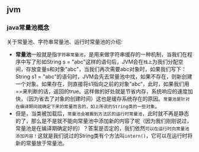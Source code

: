 ## jvm
### java常量池概念
关于常量池、字符串常量池、运行时常量池的介绍:  
* **常量池**一般就是指`字符串常量池`，是用来做字符串缓存的一种机制，当我们在程序中写了形如String s = "abc"这样的语句后，JVM会在`栈上`为我们分配空间，存放变量s和对象"abc"，当我们再次需要abc对象时，如果我们写下：String s1 = "abc"的语句时，JVM会先去常量池中找，如果不存在，则新创建一个对象。如果存在，则直接将s1指向之前的对象”abc“，此时，如果我们用==来判断的话，返回的true。这样做的好处就是节省内存，系统响应的速度加快，（因为省去了对象的创建时间）这也是缓存系统存在的原因。`常量池是针对在编译期间就确定下来的常量而言的，如上所说的String类的一些对象`。
* 但是，当类被加载后，`常量池会被搬到方法区的运行时常量池`，此时就不再是静态的了，那么是不是就不能向常量池中添加新的内容了呢（因为我们刚刚说过，常量池是在编译期确定好的）？答案是否定的，我们依然`可以在运行时向常量池添加内容！`这就是我们说过的String类有个方法叫`intern()`，它可以在运行时将新的常量放于常量池。